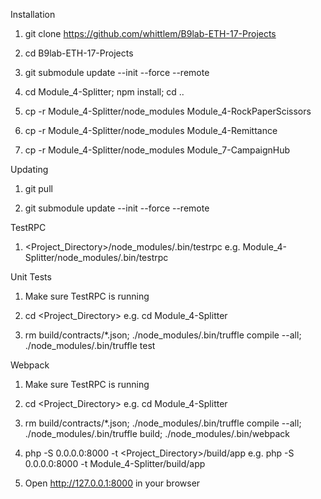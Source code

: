 Installation

1. git clone https://github.com/whittlem/B9lab-ETH-17-Projects

2. cd B9lab-ETH-17-Projects

3. git submodule update --init --force --remote

4. cd Module_4-Splitter; npm install; cd ..

5. cp -r Module_4-Splitter/node_modules Module_4-RockPaperScissors

6. cp -r Module_4-Splitter/node_modules Module_4-Remittance

7. cp -r Module_4-Splitter/node_modules Module_7-CampaignHub


Updating

1. git pull

2. git submodule update --init --force --remote


TestRPC

1. <Project_Directory>/node_modules/.bin/testrpc   e.g. Module_4-Splitter/node_modules/.bin/testrpc


Unit Tests

1. Make sure TestRPC is running

2. cd <Project_Directory>  e.g. cd Module_4-Splitter

2. rm build/contracts/*.json; ./node_modules/.bin/truffle compile --all; ./node_modules/.bin/truffle test


Webpack

1. Make sure TestRPC is running

2. cd <Project_Directory>  e.g. cd Module_4-Splitter

3. rm build/contracts/*.json; ./node_modules/.bin/truffle compile --all; ./node_modules/.bin/truffle build; ./node_modules/.bin/webpack

4. php -S 0.0.0.0:8000 -t <Project_Directory>/build/app   e.g. php -S 0.0.0.0:8000 -t Module_4-Splitter/build/app

5. Open http://127.0.0.1:8000 in your browser
